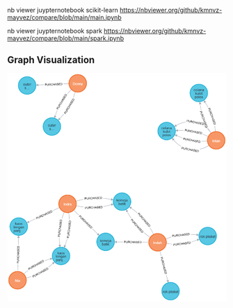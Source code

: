 nb viewer juypternotebook scikit-learn
https://nbviewer.org/github/kmnvz-mayvez/compare/blob/main/main.ipynb

nb viewer juypternotebook spark
https://nbviewer.org/github/kmnvz-mayvez/compare/blob/main/spark.ipynb


## Graph Visualization

![Graph Image](https://github.com/kmnvz-mayvez/compare/blob/main/graph.png)